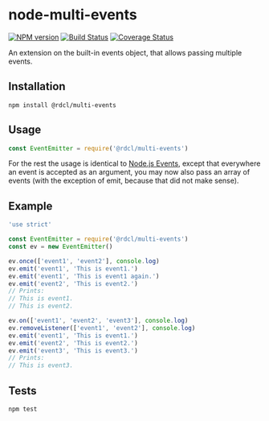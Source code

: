 # node-multi-events

[![NPM version][npm-image]][npm-url]
[![Build Status][travis-image]][travis-url]
[![Coverage Status][coveralls-image]][coveralls-url]

An extension on the built-in events object, that allows passing multiple events.

##  Installation
`npm install @rdcl/multi-events`

## Usage
```javascript
const EventEmitter = require('@rdcl/multi-events')
```

For the rest the usage is identical to [Node.js Events](https://nodejs.org/api/events.html), except
that everywhere an event is accepted as an argument, you may now also pass an array of events (with
the exception of emit, because that did not make sense).

## Example
```javascript
'use strict'

const EventEmitter = require('@rdcl/multi-events')
const ev = new EventEmitter()

ev.once(['event1', 'event2'], console.log)
ev.emit('event1', 'This is event1.')
ev.emit('event1', 'This is event1 again.')
ev.emit('event2', 'This is event2.')
// Prints:
// This is event1.
// This is event2.

ev.on(['event1', 'event2', 'event3'], console.log)
ev.removeListener(['event1', 'event2'], console.log)
ev.emit('event1', 'This is event1.')
ev.emit('event2', 'This is event2.')
ev.emit('event3', 'This is event3.')
// Prints:
// This is event3.
```

## Tests
`npm test`


[npm-image]: https://img.shields.io/npm/v/@rdcl/multi-events.svg?style=flat-square
[npm-url]: https://www.npmjs.com/package/@rdcl/multi-events
[travis-image]: https://img.shields.io/travis/rudiculous/node-multi-events/master.svg?style=flat-square
[travis-url]: https://travis-ci.org/rudiculous/node-multi-events
[coveralls-image]: https://img.shields.io/coveralls/rudiculous/node-multi-events/master.svg?style=flat-square
[coveralls-url]: https://coveralls.io/github/rudiculous/node-multi-events?branch=master
